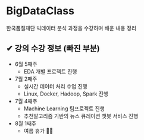 # BigDataClass
한국품질재단 빅데이터 분석 과정을 수강하며 배운 내용 정리

## ✔ 강의 수강 정보 (빠진 부분)
- 6월 5째주
	- EDA 개별 프로젝트 진행
- 7월 2째주
	- 실시간 데이터 처리 수업 진행
	- Linux, Docker, Hadoop, Spark 진행
- 7월 4째주 
	- Machine Learning 팀프로젝트 진행
	- 추천알고리즘 기반의 뉴스 큐레이션 챗봇 서비스 진행
- 8월 1째주
	- 여름 휴가 🏊‍♀️